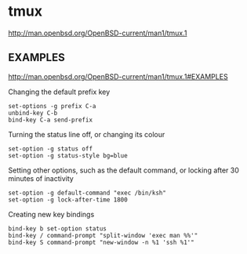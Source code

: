 # tmux #

http://man.openbsd.org/OpenBSD-current/man1/tmux.1

## EXAMPLES ##

http://man.openbsd.org/OpenBSD-current/man1/tmux.1#EXAMPLES

Changing the default prefix key

```
set-options -g prefix C-a
unbind-key C-b
bind-key C-a send-prefix
```

Turning the status line off, or changing its colour

```
set-option -g status off
set-option -g status-style bg=blue
```

Setting other options, such as the default command, or locking after 30 minutes of inactivity

```
set-option -g default-command "exec /bin/ksh"
set-option -g lock-after-time 1800
```

Creating new key bindings

```
bind-key b set-option status
bind-key / command-prompt "split-window 'exec man %%'"
bind-key S command-prompt "new-window -n %1 'ssh %1'"
```


